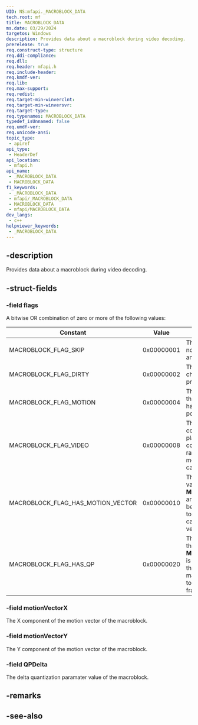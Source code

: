 ```yaml
---
UID: NS:mfapi._MACROBLOCK_DATA
tech.root: mf
title: MACROBLOCK_DATA
ms.date: 03/29/2024
targetos: Windows
description: Provides data about a macroblock during video decoding.
prerelease: true
req.construct-type: structure
req.ddi-compliance: 
req.dll: 
req.header: mfapi.h
req.include-header: 
req.kmdf-ver: 
req.lib: 
req.max-support: 
req.redist: 
req.target-min-winverclnt: 
req.target-min-winversvr: 
req.target-type: 
req.typenames: MACROBLOCK_DATA
typedef_isUnnamed: false
req.umdf-ver: 
req.unicode-ansi: 
topic_type:
 - apiref
api_type:
 - HeaderDef
api_location:
 - mfapi.h
api_name:
 - _MACROBLOCK_DATA
 - MACROBLOCK_DATA
f1_keywords:
 - _MACROBLOCK_DATA
 - mfapi/_MACROBLOCK_DATA
 - MACROBLOCK_DATA
 - mfapi/MACROBLOCK_DATA
dev_langs:
 - c++
helpviewer_keywords:
 - _MACROBLOCK_DATA
---
```


## -description

Provides data about a macroblock during video decoding.

## -struct-fields

### -field flags

A bitwise OR combination of zero or more of the following values:

| Constant | Value | Description |
|----------|-------|-------------|
| MACROBLOCK_FLAG_SKIP | 0x00000001  | The macroblock is not needed for output and can be skipped. |
| MACROBLOCK_FLAG_DIRTY | 0x00000002 | The macroblock is changed from the previous frame. |
| MACROBLOCK_FLAG_MOTION | 0x00000004 | The macroblock from the previous frame has moved to a new position. |
| MACROBLOCK_FLAG_VIDEO | 0x00000008 | The macroblock contains video playback or other continuous motion, rather than a slower moving screen capture |
| MACROBLOCK_FLAG_HAS_MOTION_VECTOR | 0x00000010 | The motion vector values of the **MACROBLOCK_DATA** are valid, and should be used in preference to the encoder's calculated motion vector values |
| MACROBLOCK_FLAG_HAS_QP | 0x00000020 | The *QPDelta* value of the **MACROBLOCK_DATA** is valid, and specifies the QP of this macroblock relative to the rest of the frame. |

### -field motionVectorX

The X component of the motion vector of the macroblock.

### -field motionVectorY

The Y component of the motion vector of the macroblock.

### -field QPDelta

The delta quantization paramater value of the macroblock.

## -remarks

## -see-also

